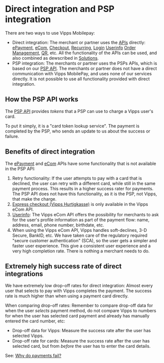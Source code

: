 <!-- START_METADATA
---
title: Vipps landing page
pagination_next: null
pagination_prev: null
---
END_METADATA -->

# Direct integration and PSP integration

There are two ways to use Vipps Mobilepay:
* Direct integration: The merchant or partner uses the
  [APIs](https://developer.vippsmobilepay.com/docs/APIs)
  directly:
  [ePayment](https://developer.vippsmobilepay.com/docs/APIs/epayment-api),
  [eCom](https://developer.vippsmobilepay.com/docs/APIs/ecom-api),
  [Checkout](https://developer.vippsmobilepay.com/docs/APIs/checkout-api),
  [Recurring](https://developer.vippsmobilepay.com/docs/APIs/recurring-api),
  [Login](https://developer.vippsmobilepay.com/docs/APIs/login-api)
  [Userinfo](https://developer.vippsmobilepay.com/docs/APIs/userinfo-api)
  [Order Management](https://developer.vippsmobilepay.com/docs/APIs/order-management-api),
  [QR](https://developer.vippsmobilepay.com/docs/APIs/qr-api),
  etc.
  All the functionality of the APIs can be used, and also combined as dewscribed
  in
  [Solutions](https://developer.vippsmobilepay.com/docs/vipps-solutions).
* PSP integration: The merchants or partner uses the PSPs APIs, which is
  based on our
  [PSP API](https://developer.vippsmobilepay.com/docs/APIs/psp-api).
  The merchants or partner does not have a direct communication with
  Vipps MobilePay, and uses none of our services directly.
  It is not possible to use all functionality provided with direct integration.

## How the PSP API works

The
[PSP API](https://vippsas.github.io/vipps-developer-docs/docs/APIs/psp-api)
provides _tokens_ that a PSP can use to charge a Vipps user's card.

To put it simply, it is a "card token lookup service". The payment is completed
by the PSP, who sends an update to us about the success or failure.

## Benefits of direct integration

The
[ePayment](https://developer.vippsmobilepay.com/docs/APIs/epayment-api)
and
[eCom](https://developer.vippsmobilepay.com/docs/APIs/ecom-api)
APIs have some functionality that is not available in the PSP API:

1. Retry functionality: If the user attempts to pay with a card that is declined,
   the user can retry with a different card, while still in the same payment process.
   This results in a higher success rater for payments.
   The PSP API does not have this functionality, as it is the PSP, not Vipps,
   that make the charge.
2. [Express checkout (Vipps Hurtigkasse)](vipps-ecom-api.md#express-checkout-payments)
   is only available in the Vipps eCom API.
3. [Userinfo](vipps-ecom-api.md#userinfo):
   The Vipps eCom API offers the possibility for merchants to ask for the user's
   profile information as part of the payment flow: name, address, email, phone number, birthdate, etc.
4. When using the Vipps eCom API, Vipps handles soft-declines, 3-D Secure, BankID, etc.
   We have taken care of the regulatory required "secure customer authentication" (SCA),
   so the user gets a simpler and faster user experience.
   This give a consistent user experience and a very high completion rate.
   There is nothing a merchant needs to do.

## Extremely high success rate of direct integrations

We have extremely low drop-off rates for direct integration:
Almost every user that selects to pay with Vipps completes the payment. The
success rate is much higher than when using a payment card directly.

When comparing drop-off rates: Remember to compare drop-off data for when the
user _selects_ payment method, do not compare Vipps to numbers for when the
user has selected card payment and already has manually entered the card number, etc:
* Drop-off data for Vipps: Measure the success rate after the user has selected Vipps.
* Drop-off rate for cards: Measure the success rate after the user has selected card,
  but from _before_ the user has to enter the card details.

See:
[Why do payments fail?](../faqs/common-problems-faq#why-do-payments-fail)
